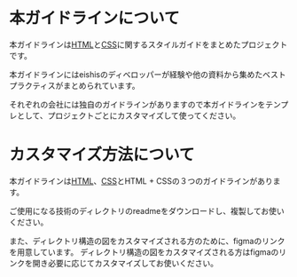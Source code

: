 # 本ガイドラインについて
本ガイドラインは<a href="https://github.com/eishis/coding-guidelines/tree/master/HTML">HTML</a>と<a href="https://github.com/eishis/coding-guidelines/tree/master/CSS">CSS</a>に関するスタイルガイドをまとめたプロジェクトです。

本ガイドラインにはeishisのディベロッパーが経験や他の資料から集めたベストプラクティスがまとめられています。

それぞれの会社には独自のガイドラインがありますので本ガイドラインをテンプレとして、プロジェクトごとにカスタマイズして使ってください。

# カスタマイズ方法について
本ガイドラインは<a href="https://github.com/eishis/coding-guidelines/tree/master/HTML">HTML</a>、<a href="https://github.com/eishis/coding-guidelines/tree/master/CSS">CSS</a>とHTML + CSSの３つのガイドラインがあります。

ご使用になる技術のディレクトリのreadmeをダウンロードし、複製してお使いください。

また、ディレクトリ構造の図をカスタマイズされる方のために、figmaのリンクを用意しています。
ディレクトリ構造の図をカスタマイズされる方はfigmaのリンクを開き必要に応じてカスタマイズしてお使いください。
